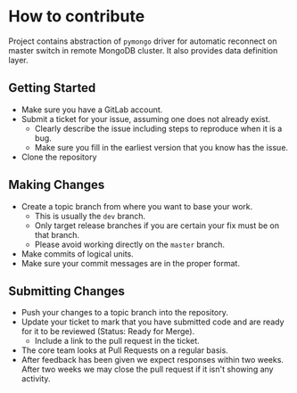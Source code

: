 # How to contribute

Project contains abstraction of `pymongo` driver for automatic reconnect on master switch in remote MongoDB cluster. It
also provides data definition layer.

## Getting Started

* Make sure you have a GitLab account.
* Submit a ticket for your issue, assuming one does not already exist.
    * Clearly describe the issue including steps to reproduce when it is a bug.
    * Make sure you fill in the earliest version that you know has the issue.
* Clone the repository

## Making Changes

* Create a topic branch from where you want to base your work.
    * This is usually the `dev` branch.
    * Only target release branches if you are certain your fix must be on that
      branch.
    * Please avoid working directly on the `master` branch.
* Make commits of logical units.
* Make sure your commit messages are in the proper format.

## Submitting Changes

* Push your changes to a topic branch into the repository.
* Update your ticket to mark that you have submitted code and are ready for it to be reviewed (Status: Ready for Merge).
    * Include a link to the pull request in the ticket.
* The core team looks at Pull Requests on a regular basis.
* After feedback has been given we expect responses within two weeks. After two
  weeks we may close the pull request if it isn't showing any activity.
